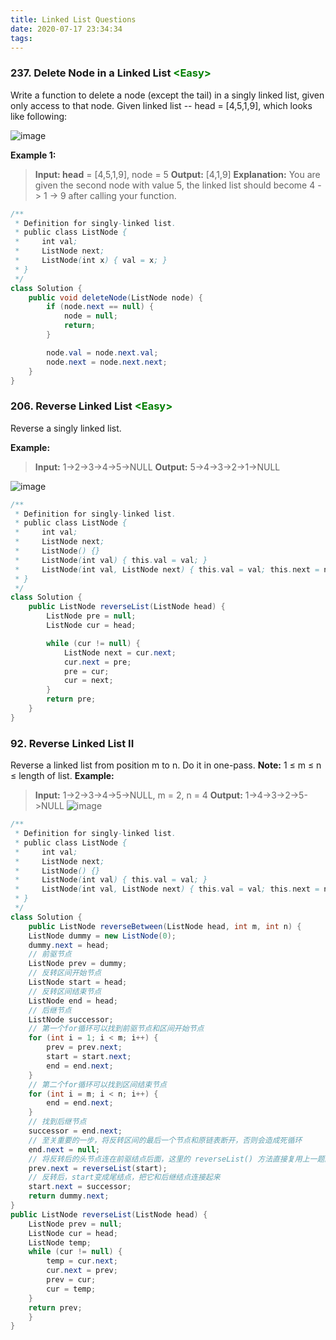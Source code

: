 ```yaml
---
title: Linked List Questions
date: 2020-07-17 23:34:34
tags:
---
```


### 237. Delete Node in a Linked List <font color=green><Easy\></font>

Write a function to delete a node (except the tail) in a singly linked list, given only access to that node.
Given linked list -- head = [4,5,1,9], which looks like following:

![image](https://assets.leetcode.com/uploads/2018/12/28/237_example.png)

**Example 1:**

> **Input: head** = [4,5,1,9], node = 5
> **Output:** [4,1,9]
> **Explanation:** You are given the second node with value 5, the linked list should become 4 -> 1 -> 9 after calling your function.

```java
/**
 * Definition for singly-linked list.
 * public class ListNode {
 *     int val;
 *     ListNode next;
 *     ListNode(int x) { val = x; }
 * }
 */
class Solution {
    public void deleteNode(ListNode node) {
        if (node.next == null) {
            node = null;
            return;
        }

        node.val = node.next.val;
        node.next = node.next.next;
    }
}
```

### 206. Reverse Linked List <font color=green><Easy\></font>

Reverse a singly linked list.

**Example:**

> **Input:** 1->2->3->4->5->NULL
> **Output:** 5->4->3->2->1->NULL

![image](https://github.com/MisterBooo/LeetCodeAnimation/raw/master/0206-Reverse-Linked-List/Animation/Animation.gif)

```java
/**
 * Definition for singly-linked list.
 * public class ListNode {
 *     int val;
 *     ListNode next;
 *     ListNode() {}
 *     ListNode(int val) { this.val = val; }
 *     ListNode(int val, ListNode next) { this.val = val; this.next = next; }
 * }
 */
class Solution {
    public ListNode reverseList(ListNode head) {
        ListNode pre = null;
        ListNode cur = head;

        while (cur != null) {
            ListNode next = cur.next;
            cur.next = pre;
            pre = cur;
            cur = next;
        }
        return pre;
    }
}
```

### 92. Reverse Linked List II

Reverse a linked list from position m to n. Do it in one-pass.
**Note:** 1 ≤ m ≤ n ≤ length of list.
**Example:**
>**Input:** 1->2->3->4->5->NULL, m = 2, n = 4
**Output:** 1->4->3->2->5->NULL
![image](https://upload-images.jianshu.io/upload_images/14030231-ca0192c24490c1fb.png?imageMogr2/auto-orient/strip|imageView2/2/w/1200/format/webp)

```java
/**
 * Definition for singly-linked list.
 * public class ListNode {
 *     int val;
 *     ListNode next;
 *     ListNode() {}
 *     ListNode(int val) { this.val = val; }
 *     ListNode(int val, ListNode next) { this.val = val; this.next = next; }
 * }
 */
class Solution {
    public ListNode reverseBetween(ListNode head, int m, int n) {
    ListNode dummy = new ListNode(0);
    dummy.next = head;
    // 前驱节点
    ListNode prev = dummy;
    // 反转区间开始节点
    ListNode start = head;
    // 反转区间结束节点
    ListNode end = head;
    // 后继节点
    ListNode successor;
    // 第一个for循环可以找到前驱节点和区间开始节点
    for (int i = 1; i < m; i++) {
        prev = prev.next;
        start = start.next;
        end = end.next;
    }
    // 第二个for循环可以找到区间结束节点
    for (int i = m; i < n; i++) {
        end = end.next;
    }
    // 找到后继节点
    successor = end.next;
    // 至关重要的一步，将反转区间的最后一个节点和原链表断开，否则会造成死循环
    end.next = null;
    // 将反转后的头节点连在前驱结点后面，这里的 reverseList() 方法直接复用上一题的翻转单链表方法即可
    prev.next = reverseList(start);
    // 反转后，start变成尾结点，把它和后继结点连接起来
    start.next = successor;
    return dummy.next;
}
public ListNode reverseList(ListNode head) {
    ListNode prev = null; 
    ListNode cur = head;
    ListNode temp;
    while (cur != null) {
        temp = cur.next;
        cur.next = prev;
        prev = cur;
        cur = temp;
    }
    return prev;
    }
}
```